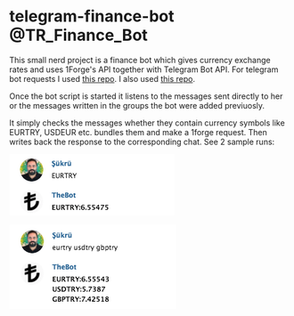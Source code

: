# telegram-finance-bot @TR_Finance_Bot
This small nerd project is a finance bot which gives currency exchange rates and  uses 1Forge's API together with Telegram Bot API. For telegram bot requests I used [this repo](https://github.com/sukruozan/python-telegram-tutorial). I also used [this repo](https://github.com/1forge/python-forex-quotes).

Once the bot script is started it listens to the messages sent directly to her or the messages written in the groups the bot were added previuosly.

It simply checks the messages whether they contain currency symbols like EURTRY, USDEUR etc. bundles them and make a 1forge request. Then writes back the response to the corresponding chat. See 2 sample runs:

![Single Quote Query](https://raw.githubusercontent.com/sukruozan/telegram-finance-bot/master/Screen%20Shot%202018-10-24%20at%2011.58.44.png)

![Multiple Quote Query](https://raw.githubusercontent.com/sukruozan/telegram-finance-bot/master/Screen%20Shot%202018-10-24%20at%2011.58.54.png)


